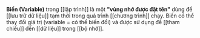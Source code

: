 **Biến (Variable)** trong [[lập trình]] là một **"vùng nhớ được đặt tên"** dùng để [[lưu trữ dữ liệu]] tạm thời trong quá trình [[chương trình]] chạy. Biến có thể thay đổi giá trị (variable = có thể biến đổi) và được sử dụng để [[tham chiếu]] đến [[dữ liệu]] trong [[bộ nhớ]].